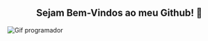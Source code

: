 
<center><h2> Sejam Bem-Vindos ao meu Github! 👋</h2></center>

![Gif programador](https://media.tenor.com/i3lImBg2UEQAAAAM/scaler-create-impact.gif)
<!--
**Arthurrosa1/Arthurrosa1** is a ✨ _special_ ✨ repository because its `README.md` (this file) appears on your GitHub profile.

Here are some ideas to get you started:

- 🔭 I’m currently working on ...
- 🌱 I’m currently learning ...
- 👯 I’m looking to collaborate on ...
- 🤔 I’m looking for help with ...
- 💬 Ask me about ...
- 📫 How to reach me: ...
- 😄 Pronouns: ...
- ⚡ Fun fact: ...
-->
